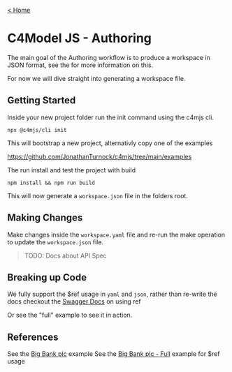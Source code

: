 [< Home](/)
# C4Model JS - Authoring

The main goal of the Authoring workflow is to produce a workspace in JSON format, see the for more information on this.

For now we will dive straight into generating a workspace file.

## Getting Started

Inside your new project folder run the init command using the c4mjs cli.

```shell
npx @c4mjs/cli init
```

This will bootstrap a new project, alternativly copy one of the examples 

https://github.com/JonathanTurnock/c4mjs/tree/main/examples

The run install and test the project with build

```shell
npm install && npm run build
```

This will now generate a `workspace.json` file in the folders root.

## Making Changes

Make changes inside the `workspace.yaml` file and re-run the make operation to update the `workspace.json` file.

> TODO: Docs about API Spec

## Breaking up Code

We fully support the $ref usage in `yaml` and `json`, rather than re-write the docs checkout the [Swagger Docs](https://swagger.io/docs/specification/using-ref/) on using ref

Or see the "full" example to see it in action.

## References

See the [Big Bank plc](https://github.com/JonathanTurnock/c4mjs/tree/main/examples/big-bank-plc) example
See the [Big Bank plc - Full](https://github.com/JonathanTurnock/c4mjs/tree/main/examples/big-bank-plc-full) example for $ref usage

